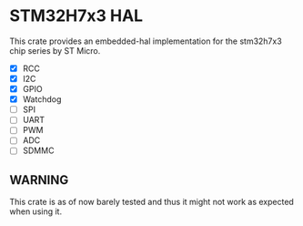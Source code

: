 # STM32H7x3 HAL
This crate provides an embedded-hal implementation for the stm32h7x3 chip series by ST Micro.

- [x] RCC
- [x] I2C
- [x] GPIO
- [x] Watchdog
- [ ] SPI
- [ ] UART
- [ ] PWM
- [ ] ADC
- [ ] SDMMC
## WARNING
This crate is as of now barely tested and thus it might not work as expected when using it.